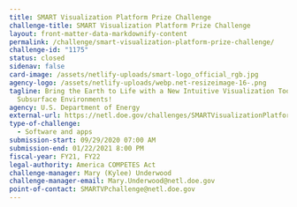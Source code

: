 ```yaml
---
title: SMART Visualization Platform Prize Challenge
challenge-title: SMART Visualization Platform Prize Challenge
layout: front-matter-data-markdownify-content
permalink: /challenge/smart-visualization-platform-prize-challenge/
challenge-id: "1175"
status: closed
sidenav: false
card-image: /assets/netlify-uploads/smart-logo_official_rgb.jpg
agency-logo: /assets/netlify-uploads/webp.net-resizeimage-16-.png
tagline: Bring the Earth to Life with a New Intuitive Visualization Tool for
  Subsurface Environments!
agency: U.S. Department of Energy
external-url: https://netl.doe.gov/challenges/SMARTVisualizationPlatform
type-of-challenge:
  - Software and apps
submission-start: 09/29/2020 07:00 AM
submission-end: 01/22/2021 8:00 PM
fiscal-year: FY21, FY22
legal-authority: America COMPETES Act
challenge-manager: Mary (Kylee) Underwood
challenge-manager-email: Mary.Underwood@netl.doe.gov
point-of-contact: SMARTVPchallenge@netl.doe.gov
---
```


